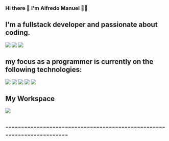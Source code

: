 

<!--
### Hi there 👋
**alfredo003/alfredo003** is a ✨ _special_ ✨ repository because its `README.md` (this file) appears on your GitHub profile.

Here are some ideas to get you started:

- 🔭 I’m currently working on ...
- 🌱 I’m currently learning ...
- 👯 I’m looking to collaborate on ...
- 🤔 I’m looking for help with ...
- 💬 Ask me about ...
- 📫 How to reach me: ...
- 😄 Pronouns: ...
- ⚡ Fun fact: ...
-->
### Hi there 👋 I'm Alfredo Manuel 👨‍💻

## I'm a fullstack developer and passionate about coding.
<p><img src="https://img.shields.io/badge/Instagram-E4405F?style=for-the-badge&logo=instagram&logoColor=white" />
<a href="https://free.facebook.com/alfredo.manuel.3914207?ref_component=mfreebasic_home_header&ref_page=%2Fwap%2Fhome.php&refid=7"><img src="https://img.shields.io/badge/Facebook-1877F2?style=for-the-badge&logo=facebook&logoColor=white" /></a>
<a href="https://www.linkedin.com/feed/"><img src="https://img.shields.io/badge/LinkedIn-0077B5?style=for-the-badge&logo=linkedin&logoColor=white" /><a></p>


## my focus as a programmer is currently on the following technologies:
<p><img src="https://img.shields.io/badge/HTML5-E34F26?style=for-the-badge&logo=html5&logoColor=white" />
  <img src="https://img.shields.io/badge/CSS-239120?&style=for-the-badge&logo=css3&logoColor=white" />
<img src="https://img.shields.io/badge/JavaScript-323330?style=for-the-badge&logo=javascript&logoColor=F7DF1E" />
   <img src=https://img.shields.io/badge/PHP-777BB4?style=for-the-badge&logo=php&logoColor=white"/>
  <img src="https://img.shields.io/badge/Laravel-FF2D20?style=for-the-badge&logo=laravel&logoColor=white" />
          </p>
                                                                                                         
                                                                                                         





## My Workspace
<p>
  <img src="https://img.shields.io/badge/Windows-ASUS_Zenbook_3-0078D6?style=for-the-badge&logo=windows&logoColor=white" />
          </p>

## -----------------------------------------------------------------------
<p><igm src="https://media.giphy.com/media/26tn33aiTi1jkl6H6/giphy.gif"></p>

